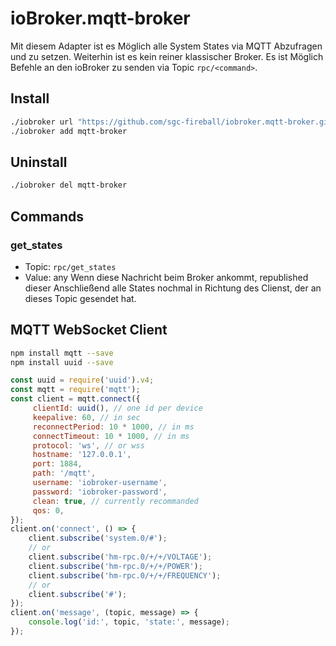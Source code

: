 # ioBroker.mqtt-broker
Mit diesem Adapter ist es Möglich alle System States via MQTT
Abzufragen und zu setzen. Weiterhin ist es kein reiner klassischer
Broker. Es ist Möglich Befehle an den ioBroker zu senden
via Topic `rpc/<command>`.

## Install
```bash
./iobroker url "https://github.com/sgc-fireball/iobroker.mqtt-broker.git"
./iobroker add mqtt-broker
```

## Uninstall
```bash
./iobroker del mqtt-broker
```

## Commands

### get_states
- Topic: `rpc/get_states`
- Value: any
Wenn diese Nachricht beim Broker ankommt, republished dieser
Anschließend alle States nochmal in Richtung des Clienst,
der an dieses Topic gesendet hat.

## MQTT WebSocket Client
```bash
npm install mqtt --save
npm install uuid --save
```
```javascript
const uuid = require('uuid').v4;
const mqtt = require('mqtt');
const client = mqtt.connect({
     clientId: uuid(), // one id per device
     keepalive: 60, // in sec
     reconnectPeriod: 10 * 1000, // in ms
     connectTimeout: 10 * 1000, // in ms
     protocol: 'ws', // or wss
     hostname: '127.0.0.1',
     port: 1884,
     path: '/mqtt',
     username: 'iobroker-username',
     password: 'iobroker-password',
     clean: true, // currently recommanded
     qos: 0,
});
client.on('connect', () => {
    client.subscribe('system.0/#');
    // or
    client.subscribe('hm-rpc.0/+/+/VOLTAGE');
    client.subscribe('hm-rpc.0/+/+/POWER');
    client.subscribe('hm-rpc.0/+/+/FREQUENCY');
    // or 
    client.subscribe('#');
});
client.on('message', (topic, message) => {
    console.log('id:', topic, 'state:', message);
});
```
